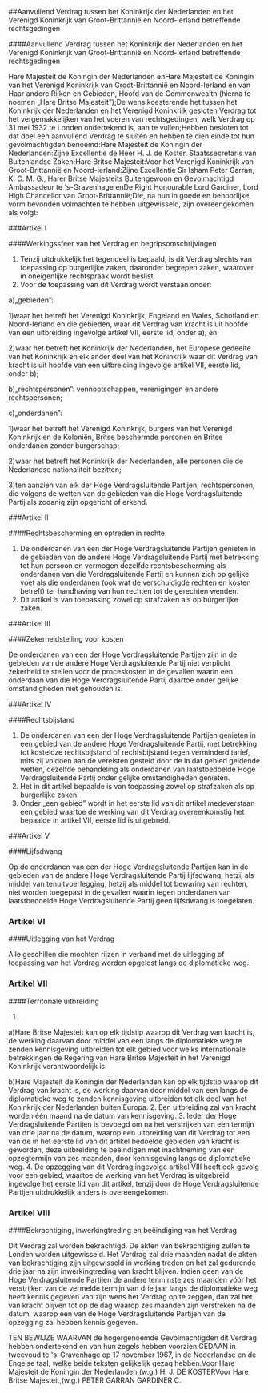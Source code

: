 <meta http-equiv='Content-Type' content='text/html; charset=utf-8' />

##Aanvullend Verdrag tussen het Koninkrijk der Nederlanden en het Verenigd Koninkrijk van Groot-Brittannië en Noord-Ierland betreffende rechtsgedingen

####Aanvullend Verdrag tussen het Koninkrijk der Nederlanden en het Verenigd Koninkrijk van Groot-Brittannië en Noord-Ierland betreffende rechtsgedingen

Hare Majesteit de Koningin der Nederlanden enHare Majesteit de Koningin van het Verenigd Koninkrijk van Groot-Brittannië en Noord-Ierland en van Haar andere Rijken en Gebieden, Hoofd van de Commonwealth (hierna te noemen „Hare Britse Majesteit”);De wens koesterende het tussen het Koninkrijk der Nederlanden en het Verenigd Koninkrijk gesloten Verdrag tot het vergemakkelijken van het voeren van rechtsgedingen, welk Verdrag op 31 mei 1932 te Londen ondertekend is, aan te vullen;Hebben besloten tot dat doel een aanvullend Verdrag te sluiten en hebben te dien einde tot hun gevolmachtigden benoemd:Hare Majesteit de Koningin der Nederlanden:Zijne Excellentie de Heer H. J. de Koster, Staatssecretaris van Buitenlandse Zaken;Hare Britse Majesteit:Voor het Verenigd Koninkrijk van Groot-Brittannië en Noord-Ierland:Zijne Excellentie Sir Isham Peter Garran, K. C. M. G., Harer Britse Majesteits Buitengewoon en Gevolmachtigd Ambassadeur te 's-Gravenhage enDe Right Honourable Lord Gardiner, Lord High Chancellor van Groot-Brittannië;Die, na hun in goede en behoorlijke vorm bevonden volmachten te hebben uitgewisseld, zijn overeengekomen als volgt:

###Artikel I 

####Werkingssfeer van het Verdrag en begripsomschrijvingen

1. Tenzij uitdrukkelijk het tegendeel is bepaald, is dit Verdrag slechts van toepassing op burgerlijke zaken, daaronder begrepen zaken, waarover in oneigenlijke rechtspraak wordt beslist.
2. Voor de toepassing van dit Verdrag wordt verstaan onder:

a)„gebieden”:

1)waar het betreft het Verenigd Koninkrijk, Engeland en Wales, Schotland en Noord-Ierland en die gebieden, waar dit Verdrag van kracht is uit hoofde van een uitbreiding ingevolge artikel VII, eerste lid, onder a); en

2)waar het betreft het Koninkrijk der Nederlanden, het Europese gedeelte van het Koninkrijk en elk ander deel van het Koninkrijk waar dit Verdrag van kracht is uit hoofde van een uitbreiding ingevolge artikel VII, eerste lid, onder b);

b)„rechtspersonen”: vennootschappen, verenigingen en andere rechtspersonen;

c)„onderdanen”:

1)waar het betreft het Verenigd Koninkrijk, burgers van het Verenigd Koninkrijk en de Koloniën, Britse beschermde personen en Britse onderdanen zonder burgerschap;

2)waar het betreft het Koninkrijk der Nederlanden, alle personen die de Nederlandse nationaliteit bezitten;

3)ten aanzien van elk der Hoge Verdragsluitende Partijen, rechtspersonen, die volgens de wetten van de gebieden van die Hoge Verdragsluitende Partij als zodanig zijn opgericht of erkend.

###Artikel II 

####Rechtsbescherming en optreden in rechte

1. De onderdanen van een der Hoge Verdragsluitende Partijen genieten in de gebieden van de andere Hoge Verdragsluitende Partij met betrekking tot hun persoon en vermogen dezelfde rechtsbescherming als onderdanen van die Verdragsluitende Partij en kunnen zich op gelijke voet als die onderdanen (ook wat de verschuldigde rechten en kosten betreft) ter handhaving van hun rechten tot de gerechten wenden.
2. Dit artikel is van toepassing zowel op strafzaken als op burgerlijke zaken.

###Artikel III 

####Zekerheidstelling voor kosten

De onderdanen van een der Hoge Verdragsluitende Partijen zijn in de gebieden van de andere Hoge Verdragsluitende Partij niet verplicht zekerheid te stellen voor de proceskosten in de gevallen waarin een onderdaan van die Hoge Verdragsluitende Partij daartoe onder gelijke omstandigheden niet gehouden is.

###Artikel IV 

####Rechtsbijstand

1. De onderdanen van een der Hoge Verdragsluitende Partijen genieten in een gebied van de andere Hoge Verdragsluitende Partij, met betrekking tot kosteloze rechtsbijstand of rechtsbijstand tegen verminderd tarief, mits zij voldoen aan de vereisten gesteld door de in dat gebied geldende wetten, dezelfde behandeling als onderdanen van laatstbedoelde Hoge Verdragsluitende Partij onder gelijke omstandigheden genieten.
2. Het in dit artikel bepaalde is van toepassing zowel op strafzaken als op burgerlijke zaken.
3. Onder „een gebied” wordt in het eerste lid van dit artikel medeverstaan een gebied waartoe de werking van dit Verdrag overeenkomstig het bepaalde in artikel VII, eerste lid is uitgebreid.

###Artikel V 

####Lijfsdwang

Op de onderdanen van een der Hoge Verdragsluitende Partijen kan in de gebieden van de andere Hoge Verdragsluitende Partij lijfsdwang, hetzij als middel van tenuitvoerlegging, hetzij als middel tot bewaring van rechten, niet worden toegepast in de gevallen waarin tegen onderdanen van laatstbedoelde Hoge Verdragsluitende Partij geen lijfsdwang is toegelaten.

### Artikel  VI  

####Uitlegging van het Verdrag

Alle geschillen die mochten rijzen in verband met de uitlegging of toepassing van het Verdrag worden opgelost langs de diplomatieke weg.

### Artikel  VII  

####Territoriale uitbreiding

1. 
a)Hare Britse Majesteit kan op elk tijdstip waarop dit Verdrag van kracht is, de werking daarvan door middel van een langs de diplomatieke weg te zenden kennisgeving uitbreiden tot elk gebied voor welks internationale betrekkingen de Regering van Hare Britse Majesteit in het Verenigd Koninkrijk verantwoordelijk is.

b)Hare Majesteit de Koningin der Nederlanden kan op elk tijdstip waarop dit Verdrag van kracht is, de werking daarvan door middel van een langs de diplomatieke weg te zenden kennisgeving uitbreiden tot elk deel van het Koninkrijk der Nederlanden buiten Europa.
2. Een uitbreiding zal van kracht worden één maand na de datum van kennisgeving.
3. Ieder der Hoge Verdragsluitende Partijen is bevoegd om na het verstrijken van een termijn van drie jaar na de datum, waarop een uitbreiding van dit Verdrag tot een van de in het eerste lid van dit artikel bedoelde gebieden van kracht is geworden, deze uitbreiding te beëindigen met inachtneming van een opzegtermijn van zes maanden, door kennisgeving langs de diplomatieke weg.
4. De opzegging van dit Verdrag ingevolge artikel VIII heeft ook gevolg voor een gebied, waartoe de werking van het Verdrag is uitgebreid ingevolge het eerste lid van dit artikel, tenzij door de Hoge Verdragsluitende Partijen uitdrukkelijk anders is overeengekomen.

### Artikel  VIII  

####Bekrachtiging, inwerkingtreding en beëindiging van het Verdrag

Dit Verdrag zal worden bekrachtigd. De akten van bekrachtiging zullen te Londen worden uitgewisseld. Het Verdrag zal drie maanden nadat de akten van bekrachtiging zijn uitgewisseld in werking treden en het zal gedurende drie jaar na zijn inwerkingtreding van kracht blijven. Indien geen van de Hoge Verdragsluitende Partijen de andere tenminste zes maanden vóór het verstrijken van de vermelde termijn van drie jaar langs de diplomatieke weg heeft kennis gegeven van zijn wens het Verdrag op te zeggen, dan zal het van kracht blijven tot op de dag waarop zes maanden zijn verstreken na de datum, waarop een van de Hoge Verdragsluitende Partijen van de opzegging zal hebben kennis gegeven.

TEN BEWIJZE WAARVAN de hogergenoemde Gevolmachtigden dit Verdrag hebben ondertekend en van hun zegels hebben voorzien.GEDAAN in tweevoud te 's-Gravenhage op 17 november 1967, in de Nederlandse en de Engelse taal, welke beide teksten gelijkelijk gezag hebben.Voor Hare Majesteit de Koningin der Nederlanden,(w.g.) H. J. DE KOSTERVoor Hare Britse Majesteit,(w.g.) PETER GARRAN GARDINER C.

